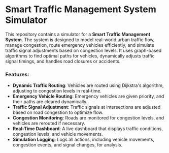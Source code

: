 # Smart Traffic Management System Simulator

This repository contains a simulator for a **Smart Traffic Management System**. The system is designed to model real-world urban traffic flow, manage congestion, route emergency vehicles efficiently, and simulate traffic signal adjustments based on congestion levels. It uses graph-based algorithms to find optimal paths for vehicles, dynamically adjusts traffic signal timings, and handles road closures or accidents.

### Features:
- **Dynamic Traffic Routing**: Vehicles are routed using Dijkstra's algorithm, adjusting to congestion levels in real-time.
- **Emergency Vehicle Routing**: Emergency vehicles are given priority, and their paths are cleared dynamically.
- **Traffic Signal Adjustment**: Traffic signals at intersections are adjusted based on road congestion to optimize flow.
- **Congestion Monitoring**: Roads are monitored for congestion levels, and vehicles are rerouted if necessary.
- **Real-Time Dashboard**: A live dashboard that displays traffic conditions, congestion levels, and vehicle movements.
- **Simulation Logging**: Logs all actions, including vehicle movements, congestion events, and signal changes, for analysis.
